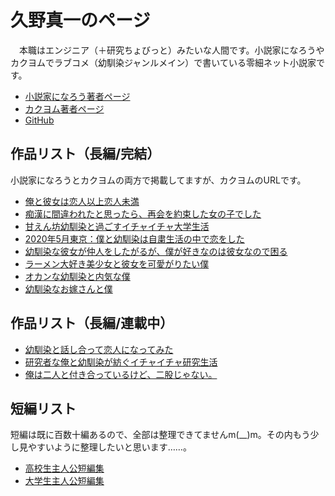 # 久野真一のページ

　本職はエンジニア（＋研究ちょびっと）みたいな人間です。小説家になろうやカクヨムでラブコメ（幼馴染ジャンルメイン）で書いている零細ネット小説家です。
 
- [小説家になろう著者ページ](https://mypage.syosetu.com/517252/)
- [カクヨム著者ページ](https://kakuyomu.jp/users/kuno1234)
- [GitHub](https://github.com/kuno-maichi)

## 作品リスト（長編/完結）

小説家になろうとカクヨムの両方で掲載してますが、カクヨムのURLです。

- [俺と彼女は恋人以上恋人未満](https://kakuyomu.jp/works/1177354054893549434)
- [痴漢に間違われたと思ったら、再会を約束した女の子でした](https://kakuyomu.jp/works/1177354054894506650)
- [甘えん坊幼馴染と過ごすイチャイチャ大学生活](https://kakuyomu.jp/works/1177354054895314335)
- [2020年5月東京：僕と幼馴染は自粛生活の中で恋をした](https://kakuyomu.jp/works/1177354054896462875)
- [幼馴染な彼女が仲人をしたがるが、僕が好きなのは彼女なので困る](https://kakuyomu.jp/works/1177354054905165531)
- [ラーメン大好き美少女と彼女を可愛がりたい僕](https://kakuyomu.jp/works/1177354054917930305)
- [オカンな幼馴染と内気な僕](https://kakuyomu.jp/works/1177354054894376932)
- [幼馴染なお嫁さんと僕](https://kakuyomu.jp/works/1177354054895336463)

## 作品リスト（長編/連載中）

- [幼馴染と話し合って恋人になってみた](https://kakuyomu.jp/works/16816700426494895322)
- [研究者な俺と幼馴染が紡ぐイチャイチャ研究生活](https://kakuyomu.jp/works/1177354054910421247)
- [俺は二人と付き合っているけど、二股じゃない。](https://kakuyomu.jp/works/16816700427375557689)

## 短編リスト

短編は既に百数十編あるので、全部は整理できてませんm(__)m。その内もう少し見やすいように整理したいと思います……。

- [高校生主人公短編集](https://kakuyomu.jp/users/kuno1234/collections/16816452219597913990)
- [大学生主人公短編集](https://kakuyomu.jp/users/kuno1234/collections/16816452219597836210)


